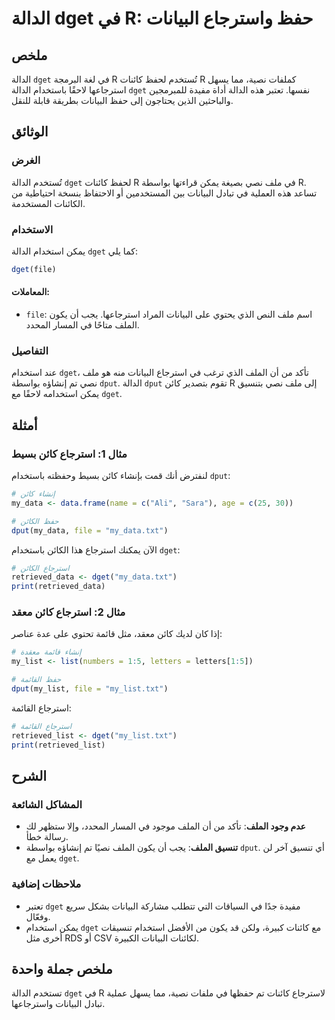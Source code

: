 <!--
Meta Description: # الدالة dget في R: حفظ واسترجاع البيانات ## ملخص الدالة `dget` في لغة البرمجة R تُستخدم لحفظ كائنات R كملفات نصية، مما يسهل استرجاعها لاحقًا باستخدام...
Meta Keywords: dget, الدالة, البيانات, استرجاع, الملف
-->

# الدالة dget في R: حفظ واسترجاع البيانات

## ملخص
الدالة `dget` في لغة البرمجة R تُستخدم لحفظ كائنات R كملفات نصية، مما يسهل استرجاعها لاحقًا باستخدام الدالة `dget` نفسها. تعتبر هذه الدالة أداة مفيدة للمبرمجين والباحثين الذين يحتاجون إلى حفظ البيانات بطريقة قابلة للنقل.

## الوثائق
### الغرض
تُستخدم الدالة `dget` لحفظ كائنات R في ملف نصي بصيغة يمكن قراءتها بواسطة R. تساعد هذه العملية في تبادل البيانات بين المستخدمين أو الاحتفاظ بنسخة احتياطية من الكائنات المستخدمة.

### الاستخدام
يمكن استخدام الدالة `dget` كما يلي:

```R
dget(file)
```

#### المعاملات:
- `file`: اسم ملف النص الذي يحتوي على البيانات المراد استرجاعها. يجب أن يكون الملف متاحًا في المسار المحدد.

### التفاصيل
عند استخدام `dget`، تأكد من أن الملف الذي ترغب في استرجاع البيانات منه هو ملف نصي تم إنشاؤه بواسطة `dput`. الدالة `dput` تقوم بتصدير كائن R إلى ملف نصي بتنسيق يمكن استخدامه لاحقًا مع `dget`.

## أمثلة
### مثال 1: استرجاع كائن بسيط
لنفترض أنك قمت بإنشاء كائن بسيط وحفظته باستخدام `dput`:
```R
# إنشاء كائن
my_data <- data.frame(name = c("Ali", "Sara"), age = c(25, 30))

# حفظ الكائن
dput(my_data, file = "my_data.txt")
```
الآن يمكنك استرجاع هذا الكائن باستخدام `dget`:
```R
# استرجاع الكائن
retrieved_data <- dget("my_data.txt")
print(retrieved_data)
```

### مثال 2: استرجاع كائن معقد
إذا كان لديك كائن معقد، مثل قائمة تحتوي على عدة عناصر:
```R
# إنشاء قائمة معقدة
my_list <- list(numbers = 1:5, letters = letters[1:5])

# حفظ القائمة
dput(my_list, file = "my_list.txt")
```
استرجاع القائمة:
```R
# استرجاع القائمة
retrieved_list <- dget("my_list.txt")
print(retrieved_list)
```

## الشرح
### المشاكل الشائعة
- **عدم وجود الملف**: تأكد من أن الملف موجود في المسار المحدد، وإلا ستظهر لك رسالة خطأ.
- **تنسيق الملف**: يجب أن يكون الملف نصيًا تم إنشاؤه بواسطة `dput`. أي تنسيق آخر لن يعمل مع `dget`.

### ملاحظات إضافية
- تعتبر `dget` مفيدة جدًا في السياقات التي تتطلب مشاركة البيانات بشكل سريع وفعّال.
- يمكن استخدام `dget` مع كائنات كبيرة، ولكن قد يكون من الأفضل استخدام تنسيقات أخرى مثل RDS أو CSV لكائنات البيانات الكبيرة.

## ملخص جملة واحدة
تستخدم الدالة `dget` في R لاسترجاع كائنات تم حفظها في ملفات نصية، مما يسهل عملية تبادل البيانات واسترجاعها.